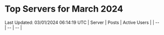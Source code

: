 # Top Servers for March 2024
Last Updated: 03/01/2024 06:14:19 UTC
| Server | Posts | Active Users |
| -- | -- | -- |
